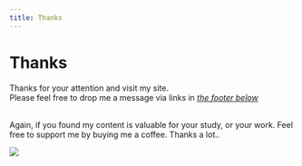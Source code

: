 ```yaml
---
title: Thanks
---
```


# Thanks

Thanks for your attention and visit my site.  
Please feel free to drop me a message via links in <a href="#footer">_the footer below_</a>  

<br>
Again, if you found my content is valuable for your study, or your work.  
Feel free to support me by buying me a coffee. Thanks a lot..

<a href="https://www.buymeacoffee.com/longhoangly" target="_blank"><img src="https://img.buymeacoffee.com/button-api/?text=Buy me a coffee&emoji=&slug=longhoangly&button_colour=FFDD00&font_colour=000000&font_family=Cookie&outline_colour=000000&coffee_colour=ffffff"></a>
